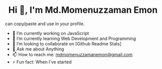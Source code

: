 

<h1 align="center">Hi 👋, I'm Md.Momenuzzaman Emon</h1>

can copy/paste and use in your profile.

- 🔭 I’m currently working on JavaScript  
- 🌱 I’m currently learning  Web Development and Programming  
- 👯 I’m looking to collaborate on  [Github Readme Stats] 
- 💬 Ask me about Anything 
- 📫 How to reach me: mdmomenuzzamanemon@gmail.com  
- ⚡ Fun fact: When I've started 










